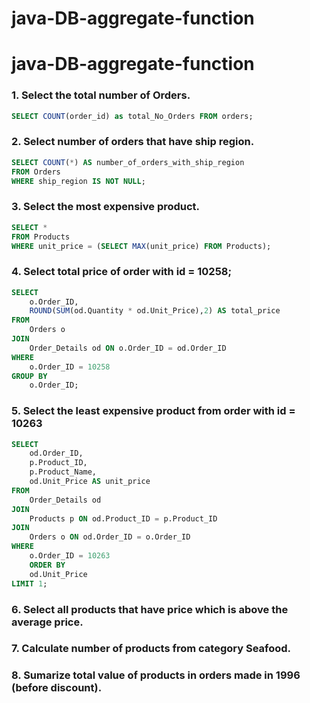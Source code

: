 # java-DB-aggregate-function

# java-DB-aggregate-function

### 1. Select the total number of Orders.
```sql
SELECT COUNT(order_id) as total_No_Orders FROM orders;
```
### 2. Select number of orders that have ship region.
```sql
SELECT COUNT(*) AS number_of_orders_with_ship_region
FROM Orders
WHERE ship_region IS NOT NULL;
```
### 3. Select the most expensive product.
```sql
SELECT *
FROM Products
WHERE unit_price = (SELECT MAX(unit_price) FROM Products);
```

### 4. Select total price of order with id = 10258;
```sql
SELECT
    o.Order_ID,
    ROUND(SUM(od.Quantity * od.Unit_Price),2) AS total_price
FROM
    Orders o
JOIN
    Order_Details od ON o.Order_ID = od.Order_ID
WHERE
    o.Order_ID = 10258
GROUP BY
    o.Order_ID;
```
### 5. Select the least expensive product from order with id = 10263
```sql
SELECT
    od.Order_ID,
    p.Product_ID,
    p.Product_Name,
    od.Unit_Price AS unit_price
FROM
    Order_Details od
JOIN
    Products p ON od.Product_ID = p.Product_ID
JOIN
    Orders o ON od.Order_ID = o.Order_ID
WHERE
    o.Order_ID = 10263
	ORDER BY
    od.Unit_Price
LIMIT 1;
```

### 6. Select all products that have price which is above the average price.

### 7. Calculate number of products from category Seafood.

### 8. Sumarize total value of products in orders made in 1996 (before discount).
